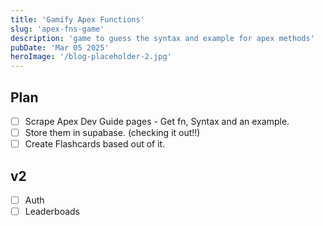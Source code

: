 ```yaml
---
title: 'Gamify Apex Functions'
slug: 'apex-fns-game'
description: 'game to guess the syntax and example for apex methods'
pubDate: 'Mar 05 2025'
heroImage: '/blog-placeholder-2.jpg'
---
```


## Plan

- [ ] Scrape Apex Dev Guide pages - Get fn, Syntax and an example.
- [ ] Store them in supabase. (checking it out!!)
- [ ] Create Flashcards based out of it.

## v2

- [ ] Auth
- [ ] Leaderboads
